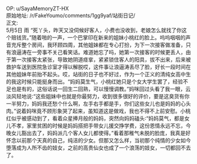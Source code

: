 
OP: u/SayaMemoryZT-HX  
原始地址: /r/FakeYoumo/comments/1gg9yaf/站街日记/  
正文:  
5月5日 雨 “死丫头，昨天又没伺候好客人，小费也没收到，老娘怎么就找了你这个赔钱货。”随着啪的一声，一个巴掌印在新来的姐妹小桃红的脸上。呜呜咽咽的声音充斥整个房间，我环顾四周，其他姐妹都在专心打扮，为下一次接客做准备，只有浪逼涛在一旁事不关己看笑话。难道她忘了吗，她第一次接客的时候更丢人，由于第一次接客太紧张，导致她阴道痉挛，紧紧锁住客人的阳具，拔不出来，后来被救护车送到医院急诊室才得以解脱哎，这件事让浪逼涛丢尽了脸，好长一段时间在其他姐妹年前抬不起头。哎，站街的日子也不好过，作为一个正义的清纯女高中生的我这时候只能挺身而出。“妈妈莫生气，小桃红她只是个女大学生罢了，经验不足也是有的，这俗话说一回生二回熟，可以慢慢调教。”妈咪回过头看了我一眼，云淡风轻地说∶“这些姐妹中也就是你最努力，收到很多很好的评价，要是这臭货有你一半努力，妈妈我还愁个什么啊，左手右手都是手，你们这些女儿也是妈妈的心头肉。”说着妈咪竟不顾形象哭了起来，虽知道这是做戏，我也不得不上前安慰。小桃红似乎被感动到了，看着众星捧月般的妈妈，突然向妈妈磕头∶“妈妈莫气，都是女儿不孝，家里贫困的时候是妈妈搭把手带女儿援交挣学费，这份恩情永远不忘，今晚女儿豁出去了，妈妈派几个客人女儿都使得。”看着那稚气未脱的脸庞，我真是好怀念以前那个天真的自己，纯洁的少女。但那又怎么样，当初那个纯情的少女如今堕落成为人所不齿的妓女，之前的高贵仙女也成了一个浪荡的妓女，一切都回不去了。
